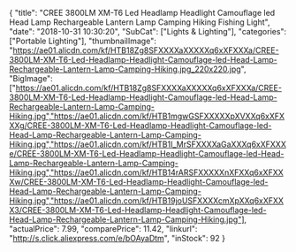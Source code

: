 {
	"title": "CREE 3800LM XM-T6 Led Headlamp Headlight Camouflage led Head Lamp Rechargeable Lantern Lamp Camping Hiking Fishing Light",
	"date": "2018-10-31 10:30:20",
	"SubCat": ["Lights & Lighting"],
	"categories": ["Portable Lighting"],
	"thumbnailImage": "https://ae01.alicdn.com/kf/HTB18Zg8SFXXXXaXXXXXq6xXFXXXa/CREE-3800LM-XM-T6-Led-Headlamp-Headlight-Camouflage-led-Head-Lamp-Rechargeable-Lantern-Lamp-Camping-Hiking.jpg_220x220.jpg",
	"BigImage": ["https://ae01.alicdn.com/kf/HTB18Zg8SFXXXXaXXXXXq6xXFXXXa/CREE-3800LM-XM-T6-Led-Headlamp-Headlight-Camouflage-led-Head-Lamp-Rechargeable-Lantern-Lamp-Camping-Hiking.jpg","https://ae01.alicdn.com/kf/HTB1mgwGSFXXXXXpXVXXq6xXFXXXg/CREE-3800LM-XM-T6-Led-Headlamp-Headlight-Camouflage-led-Head-Lamp-Rechargeable-Lantern-Lamp-Camping-Hiking.jpg","https://ae01.alicdn.com/kf/HTB1I_MrSFXXXXaGaXXXq6xXFXXXe/CREE-3800LM-XM-T6-Led-Headlamp-Headlight-Camouflage-led-Head-Lamp-Rechargeable-Lantern-Lamp-Camping-Hiking.jpg","https://ae01.alicdn.com/kf/HTB14rARSFXXXXXnXFXXq6xXFXXXw/CREE-3800LM-XM-T6-Led-Headlamp-Headlight-Camouflage-led-Head-Lamp-Rechargeable-Lantern-Lamp-Camping-Hiking.jpg","https://ae01.alicdn.com/kf/HTB19joUSFXXXXcmXpXXq6xXFXXX3/CREE-3800LM-XM-T6-Led-Headlamp-Headlight-Camouflage-led-Head-Lamp-Rechargeable-Lantern-Lamp-Camping-Hiking.jpg"],
	"actualPrice": 7.99,
	"comparePrice": 11.42,
	"linkurl": "http://s.click.aliexpress.com/e/bOAyaDtm",
	"inStock": 92
}
